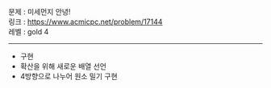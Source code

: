 문제 : 미세먼지 안녕!
<br>
링크 : https://www.acmicpc.net/problem/17144
<br>
레벨 : gold 4

---

- 구현
- 확산을 위해 새로운 배열 선언
- 4방향으로 나누어 원소 밀기 구현